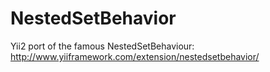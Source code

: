 NestedSetBehavior
=================

Yii2 port of the famous NestedSetBehaviour: http://www.yiiframework.com/extension/nestedsetbehavior/
